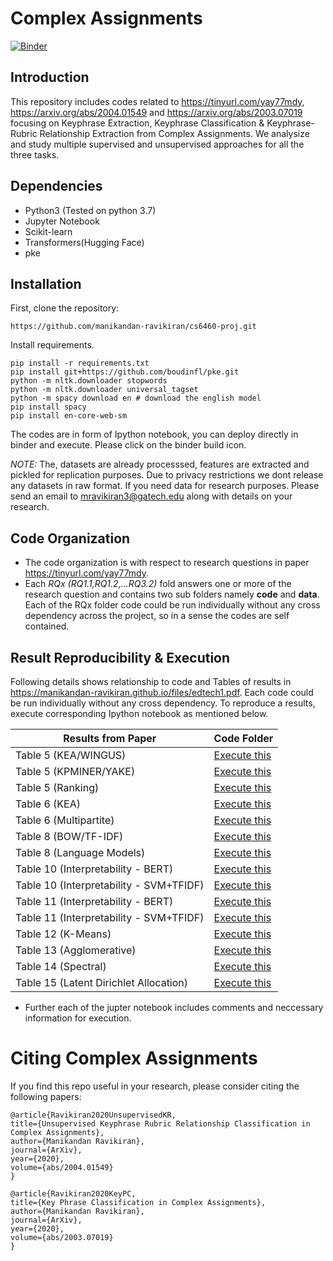 # Complex Assignments

[![Binder](https://mybinder.org/badge_logo.svg)](https://mybinder.org/v2/gh/manikandan-ravikiran/cs6460-proj/master)

## Introduction
This repository includes codes related to https://tinyurl.com/yay77mdy, https://arxiv.org/abs/2004.01549 and https://arxiv.org/abs/2003.07019 focusing on Keyphrase Extraction, Keyphrase Classification & Keyphrase-Rubric Relationship Extraction from Complex Assignments. We analysize and study multiple supervised and unsupervised approaches for all the three tasks.


## Dependencies
* Python3 (Tested on python 3.7)
* Jupyter Notebook
* Scikit-learn
* Transformers(Hugging Face)
* pke 


## Installation

First, clone the repository:
```
https://github.com/manikandan-ravikiran/cs6460-proj.git
```

Install requirements.
```
pip install -r requirements.txt
pip install git+https://github.com/boudinfl/pke.git
python -m nltk.downloader stopwords
python -m nltk.downloader universal_tagset
python -m spacy download en # download the english model
pip install spacy
pip install en-core-web-sm
```

The codes are in form of Ipython notebook, you can deploy directly in binder and execute. Please click on the binder build icon.

*NOTE:* The, datasets are already processsed, features are extracted and pickled for replication purposes. Due to privacy restrictions we dont release any datasets in raw format. If you need data for research purposes. Please send an email to mravikiran3@gatech.edu along with details on your research.

## Code Organization
* The code organization is with respect to research questions in paper https://tinyurl.com/yay77mdy.
* Each *RQx (RQ1.1,RQ1.2,...RQ3.2)* fold answers one or more of the research question and contains two sub folders namely **code** and **data**. Each of the RQx folder code could be run individually without any cross dependency across the project, so in a sense the codes are self contained.


## Result Reproducibility & Execution

Following details shows relationship to code and Tables of results in https://manikandan-ravikiran.github.io/files/edtech1.pdf. Each code could be run individually without any cross dependency. To reproduce a results, execute corresponding Ipython notebook as mentioned below.

| Results from Paper | Code Folder|
| ------------- | ------------- |
| Table 5 (KEA/WINGUS) | [Execute this](https://github.com/manikandan-ravikiran/cs6460-proj/tree/master/RQ1.1/code) |
| Table 5 (KPMINER/YAKE)  | [Execute this](https://github.com/manikandan-ravikiran/cs6460-proj/tree/master/RQ1.2/code)   |
| Table 5 (Ranking)  | [Execute this](https://github.com/manikandan-ravikiran/cs6460-proj/tree/master/RQ1.3/code)  |
| Table 6 (KEA)  | [Execute this](https://github.com/manikandan-ravikiran/cs6460-proj/blob/master/RQ1.1/code/KEA.ipynb)  |
| Table 6 (Multipartite)  | [Execute this](https://github.com/manikandan-ravikiran/cs6460-proj/blob/master/RQ1.3/code/Ranking_Approach.ipynb)  |
| Table 8 (BOW/TF-IDF)  | [Execute this](https://github.com/manikandan-ravikiran/cs6460-proj/blob/master/RQ2.1/code/Traditional%20Approaches.ipynb)  |
| Table 8 (Language Models)  | [Execute this](https://github.com/manikandan-ravikiran/cs6460-proj/blob/master/RQ2.2/code/Language_Models.ipynb)  |
| Table 10 (Interpretability - BERT)  | [Execute this](https://github.com/manikandan-ravikiran/cs6460-proj/blob/master/RQ2.3/code/bert_interpretability.ipynb)  |
| Table 10 (Interpretability - SVM+TFIDF)  | [Execute this](https://github.com/manikandan-ravikiran/cs6460-proj/blob/master/RQ2.3/code/traditional_interpretability.ipynb)  |
| Table 11 (Interpretability - BERT)  | [Execute this](https://github.com/manikandan-ravikiran/cs6460-proj/blob/master/RQ2.3/code/bert_interpretability.ipynb)  |
| Table 11 (Interpretability - SVM+TFIDF)  | [Execute this](https://github.com/manikandan-ravikiran/cs6460-proj/blob/master/RQ2.3/code/traditional_interpretability.ipynb)  |
| Table 12 (K-Means)  | [Execute this](https://github.com/manikandan-ravikiran/cs6460-proj/blob/master/RQ3.1/code/K-Means.ipynb)  |
| Table 13 (Agglomerative)  | [Execute this](https://github.com/manikandan-ravikiran/cs6460-proj/blob/master/RQ3.1/code/Aggolomerative.ipynb)|
| Table 14 (Spectral)  | [Execute this](https://github.com/manikandan-ravikiran/cs6460-proj/blob/master/RQ3.1/code/Spectral%20Clustering.ipynb)|
| Table 15 (Latent Dirichlet Allocation)  | [Execute this](https://github.com/manikandan-ravikiran/cs6460-proj/tree/master/RQ3.2/code)|

* Further each of the jupter notebook includes comments and neccessary information for execution.

# Citing Complex Assignments


If you find this repo useful in your research, please consider citing the following papers:
```
@article{Ravikiran2020UnsupervisedKR,
title={Unsupervised Keyphrase Rubric Relationship Classification in Complex Assignments},
author={Manikandan Ravikiran},
journal={ArXiv},
year={2020},
volume={abs/2004.01549}
}

@article{Ravikiran2020KeyPC,
title={Key Phrase Classification in Complex Assignments},
author={Manikandan Ravikiran},
journal={ArXiv},
year={2020},
volume={abs/2003.07019}
}
```
